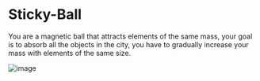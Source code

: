 # Sticky-Ball
You are a magnetic ball that attracts elements of the same mass, your goal is to absorb all the objects in the city, you have to gradually increase your mass with elements of the same size.

![image](https://user-images.githubusercontent.com/68016784/164942691-b012b20d-36ba-4487-880c-0752ef8e0da9.png)
